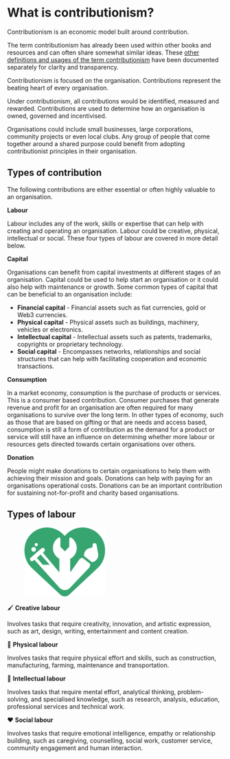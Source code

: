 # What is contributionism?

Contributionism is an economic model built around contribution.

The term contributionism has already been used within other books and resources and can often share somewhat similar ideas. These [other definitions and usages of the term contributionism](other-definitions-and-usage-of-the-term-contributionism.md) have been documented separately for clarity and transparency.

Contributionism is focused on the organisation. Contributions represent the beating heart of every organisation.

Under contributionism, all contributions would be identified, measured and rewarded. Contributions are used to determine how an organisation is owned, governed and incentivised.

Organisations could include small businesses, large corporations, community projects or even local clubs. Any group of people that come together around a shared purpose could benefit from adopting contributionist principles in their organisation.



## **Types of contribution**

The following contributions are either essential or often highly valuable to an organisation.



**Labour**

Labour includes any of the work, skills or expertise that can help with creating and operating an organisation. Labour could be creative, physical, intellectual or social. These four types of labour are covered in more detail below.



**Capital**

Organisations can benefit from capital investments at different stages of an organisation. Capital could be used to help start an organisation or it could also help with maintenance or growth. Some common types of capital that can be beneficial to an organisation include:

* **Financial capital** - Financial assets such as fiat currencies, gold or Web3 currencies.
* **Physical capital** - Physical assets such as buildings, machinery, vehicles or electronics.
* **Intellectual capital** - Intellectual assets such as patents, trademarks, copyrights or proprietary technology.
* **Social capital** - Encompasses networks, relationships and social structures that can help with facilitating cooperation and economic transactions.



**Consumption**

In a market economy, consumption is the purchase of products or services. This is a consumer based contribution. Consumer purchases that generate revenue and profit for an organisation are often required for many organisations to survive over the long term. In other types of economy, such as those that are based on gifting or that are needs and access based, consumption is still a form of contribution as the demand for a product or service will still have an influence on determining whether more labour or resources gets directed towards certain organisations over others.



**Donation**

People might make donations to certain organisations to help them with achieving their mission and goals. Donations can help with paying for an organisations operational costs. Donations can be an important contribution for sustaining not-for-profit and charity based organisations.



## **Types of labour**

<div align="left">

<figure><img src="../../.gitbook/assets/contributionism-logo-filled.png" alt="" width="188"><figcaption></figcaption></figure>

</div>



🖌️ **Creative labour**

Involves tasks that require creativity, innovation, and artistic expression, such as art, design, writing, entertainment and content creation.



🔧 **Physical labour**

Involves tasks that require physical effort and skills, such as construction, manufacturing, farming, maintenance and transportation.



🧪 **Intellectual labour**

Involves tasks that require mental effort, analytical thinking, problem-solving, and specialised knowledge, such as research, analysis, education, professional services and technical work.



❤️ **Social labour**

Involves tasks that require emotional intelligence, empathy or relationship building, such as caregiving, counselling, social work, customer service, community engagement and human interaction.
